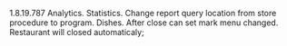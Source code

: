 1.8.19.787
Analytics. Statistics. Change report query location from store procedure to program.
Dishes. After close can set mark menu changed. Restaurant will closed automaticaly;